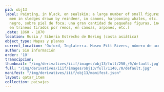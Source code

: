 ```yaml
---
pid: obj13
label: Painting, in black, on sealskin; a large number of small figures, including
  men in sledges drawn by reindeer, in canoes, harpooning whales, etc. [Pintura, en
  negro, sobre piel de foca; una gran cantidad de pequeñas figuras, incluidos hombres
  en trineos tirados por renos, en canoas, arpones, etc.]
_date: 1860 - 1870
location: Rusia / Siberia Estrecho de Bering (costa asiática)
object_type: Mapas y planos
current_location: 'Oxford, Inglaterra. Museo Pitt Rivers, número de acceso: 1966.19.1'
author: Sin información
order: '10'
transcipcion:
thumbnail: "/img/derivatives/iiif/images/obj13/full/250,/0/default.jpg"
full: "/img/derivatives/iiif/images/obj13/full/1140,/0/default.jpg"
manifest: "/img/derivatives/iiif/obj13/manifest.json"
layout: qatar_item
collection: paisajes
---
```

